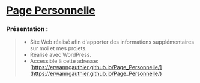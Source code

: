 # [Page Personnelle](https://github.com/ErwannGauthier/Page_Personnelle)

### **Présentation** :

>- Site Web réalisé afin d'apporter des informations supplémentaires sur moi et mes projets. 
>- Réalisé avec WordPress.
>- Accessible à cette adresse: [https://erwanngauthier.github.io/Page_Personnelle/](https://erwanngauthier.github.io/Page_Personnelle/)
